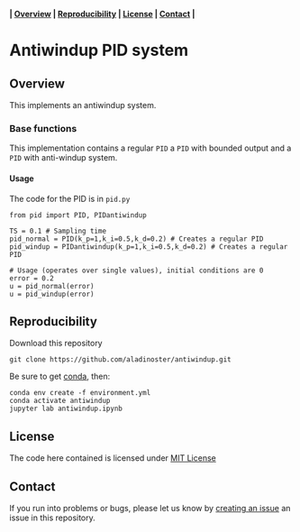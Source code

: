 **| [Overview](#overview) | [Reproducibility](#reproducibility) | [License](#license) | [Contact](#contact) |**

# Antiwindup PID system

## Overview

This implements an antiwindup system.

### Base functions 

This implementation contains a regular `PID` a `PID` with bounded output and a `PID` with anti-windup system.

#### Usage 

The code for the PID is in `pid.py`

```{python}
from pid import PID, PIDantiwindup

TS = 0.1 # Sampling time 
pid_normal = PID(k_p=1,k_i=0.5,k_d=0.2) # Creates a regular PID 
pid_windup = PIDantiwindup(k_p=1,k_i=0.5,k_d=0.2) # Creates a regular PID 

# Usage (operates over single values), initial conditions are 0 
error = 0.2
u = pid_normal(error)
u = pid_windup(error) 
```

## Reproducibility

Download this repository

```{bash}
git clone https://github.com/aladinoster/antiwindup.git
```

Be sure to get [conda](https://www.anaconda.com/distribution/), then:

```{bash}
conda env create -f environment.yml
conda activate antiwindup
jupyter lab antiwindup.ipynb
```

## License

The code here contained is licensed under [MIT License](LICENSE)

## Contact 

If you run into problems or bugs, please let us know by [creating an issue](https://github.com/aladinoster/antiwindup/issues/new) an issue in this repository.